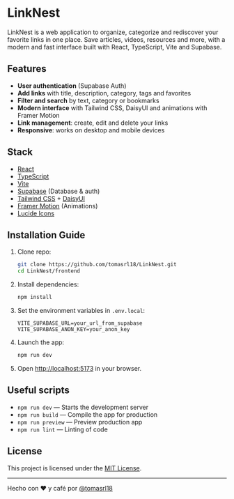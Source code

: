 # LinkNest

LinkNest is a web application to organize, categorize and rediscover your favorite links in one place. Save articles, videos, resources and more, with a modern and fast interface built with React, TypeScript, Vite and Supabase.

## Features

- **User authentication** (Supabase Auth)
- **Add links** with title, description, category, tags and favorites
- **Filter and search** by text, category or bookmarks
- **Modern interface** with Tailwind CSS, DaisyUI and animations with Framer Motion
- **Link management**: create, edit and delete your links
- **Responsive**: works on desktop and mobile devices

## Stack

- [React](https://react.dev/)
- [TypeScript](https://www.typescriptlang.org/)
- [Vite](https://vitejs.dev/)
- [Supabase](https://supabase.com/) (Database & auth)
- [Tailwind CSS](https://tailwindcss.com/) + [DaisyUI](https://daisyui.com/)
- [Framer Motion](https://www.framer.com/motion/) (Animations)
- [Lucide Icons](https://lucide.dev/)

## Installation Guide

1. Clone repo:

   ```sh
   git clone https://github.com/tomasrl18/LinkNest.git
   cd LinkNest/frontend
   ```

2. Install dependencies:

   ```sh
   npm install
   ```

3. Set the environment variables in `.env.local`:

   ```
   VITE_SUPABASE_URL=your_url_from_supabase
   VITE_SUPABASE_ANON_KEY=your_anon_key
   ```

4. Launch the app:

   ```sh
   npm run dev
   ```

5. Open [http://localhost:5173](http://localhost:5173) in your browser.

## Useful scripts

- `npm run dev` — Starts the development server
- `npm run build` — Compile the app for production
- `npm run preview` — Preview production app
- `npm run lint` — Linting of code

## License

This project is licensed under the [MIT License](LICENSE).

---

Hecho con ❤️ y café por [@tomasrl18](https://github.com/tomasrl18)